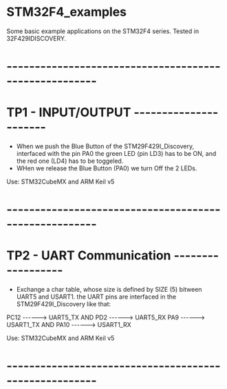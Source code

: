 # STM32F4_examples
Some basic example applications on the STM32F4 series. Tested in 32F429IDISCOVERY.
# ------------------------------------------------------
# TP1 - INPUT/OUTPUT      ----------------------
  -  When we push the Blue Button of the STM29F429I_Discovery, interfaced with the pin PA0 the green LED (pin LD3) has to be ON, and the red one (LD4) has to be toggeled.
  -  WHen we release the Blue Button (PA0) we turn Off the 2 LEDs.

Use: STM32CubeMX and ARM Keil v5
# ------------------------------------------------------
# TP2 - UART Communication    ------------------
  - Exchange a char table, whose size is defined by SIZE (5) bitween UART5 and USART1.
  the UART pins are interfaced in the STM29F429I_Discovery like that:
  
  PC12 ------> UART5_TX    AND    PD2 ------> UART5_RX
  PA9 ------> USART1_TX    AND    PA10 ------> USART1_RX

Use: STM32CubeMX and ARM Keil v5
# ------------------------------------------------------
